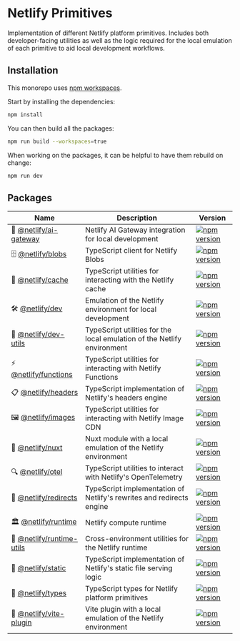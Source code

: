 # Netlify Primitives

Implementation of different Netlify platform primitives. Includes both developer-facing utilities as well as the logic
required for the local emulation of each primitive to aid local development workflows.

## Installation

This monorepo uses [npm workspaces](https://docs.npmjs.com/cli/v7/using-npm/workspaces/).

Start by installing the dependencies:

```sh
npm install
```

You can then build all the packages:

```sh
npm run build --workspaces=true
```

When working on the packages, it can be helpful to have them rebuild on change:

```sh
npm run dev
```

## Packages

| Name                                                | Description                                                             | Version                                                                                                                         |
| --------------------------------------------------- | ----------------------------------------------------------------------- | ------------------------------------------------------------------------------------------------------------------------------- |
| 🤖 [@netlify/ai-gateway](packages/ai-gateway)       | Netlify AI Gateway integration for local development                    | [![npm version](https://img.shields.io/npm/v/@netlify/ai-gateway.svg)](https://www.npmjs.com/package/@netlify/ai-gateway)       |
| 🗄️ [@netlify/blobs](packages/blobs)                 | TypeScript client for Netlify Blobs                                     | [![npm version](https://img.shields.io/npm/v/@netlify/blobs.svg)](https://www.npmjs.com/package/@netlify/blobs)                 |
| 💾 [@netlify/cache](packages/cache)                 | TypeScript utilities for interacting with the Netlify cache             | [![npm version](https://img.shields.io/npm/v/@netlify/cache.svg)](https://www.npmjs.com/package/@netlify/cache)                 |
| 🛠️ [@netlify/dev](packages/dev)                     | Emulation of the Netlify environment for local development              | [![npm version](https://img.shields.io/npm/v/@netlify/dev.svg)](https://www.npmjs.com/package/@netlify/dev)                     |
| 🔧 [@netlify/dev-utils](packages/dev-utils)         | TypeScript utilities for the local emulation of the Netlify environment | [![npm version](https://img.shields.io/npm/v/@netlify/dev-utils.svg)](https://www.npmjs.com/package/@netlify/dev-utils)         |
| ⚡ [@netlify/functions](packages/functions)         | TypeScript utilities for interacting with Netlify Functions             | [![npm version](https://img.shields.io/npm/v/@netlify/functions.svg)](https://www.npmjs.com/package/@netlify/functions)         |
| 📋 [@netlify/headers](packages/headers)             | TypeScript implementation of Netlify's headers engine                   | [![npm version](https://img.shields.io/npm/v/@netlify/headers.svg)](https://www.npmjs.com/package/@netlify/headers)             |
| 🖼️ [@netlify/images](packages/images)               | TypeScript utilities for interacting with Netlify Image CDN             | [![npm version](https://img.shields.io/npm/v/@netlify/images.svg)](https://www.npmjs.com/package/@netlify/images)               |
| 🚀 [@netlify/nuxt](packages/nuxt-module)            | Nuxt module with a local emulation of the Netlify environment           | [![npm version](https://img.shields.io/npm/v/@netlify/nuxt.svg)](https://www.npmjs.com/package/@netlify/nuxt)                   |
| 🔍 [@netlify/otel](packages/otel)                   | TypeScript utilities to interact with Netlify's OpenTelemetry           | [![npm version](https://img.shields.io/npm/v/@netlify/otel.svg)](https://www.npmjs.com/package/@netlify/otel)                   |
| 🔄 [@netlify/redirects](packages/redirects)         | TypeScript implementation of Netlify's rewrites and redirects engine    | [![npm version](https://img.shields.io/npm/v/@netlify/redirects.svg)](https://www.npmjs.com/package/@netlify/redirects)         |
| 🏛️ [@netlify/runtime](packages/runtime)             | Netlify compute runtime                                                 | [![npm version](https://img.shields.io/npm/v/@netlify/runtime.svg)](https://www.npmjs.com/package/@netlify/runtime)             |
| 🔨 [@netlify/runtime-utils](packages/runtime-utils) | Cross-environment utilities for the Netlify runtime                     | [![npm version](https://img.shields.io/npm/v/@netlify/runtime-utils.svg)](https://www.npmjs.com/package/@netlify/runtime-utils) |
| 📁 [@netlify/static](packages/static)               | TypeScript implementation of Netlify's static file serving logic        | [![npm version](https://img.shields.io/npm/v/@netlify/static.svg)](https://www.npmjs.com/package/@netlify/static)               |
| 🔢 [@netlify/types](packages/types)                 | TypeScript types for Netlify platform primitives                        | [![npm version](https://img.shields.io/npm/v/@netlify/types.svg)](https://www.npmjs.com/package/@netlify/types)                 |
| 🔌 [@netlify/vite-plugin](packages/vite-plugin)     | Vite plugin with a local emulation of the Netlify environment           | [![npm version](https://img.shields.io/npm/v/@netlify/vite-plugin.svg)](https://www.npmjs.com/package/@netlify/vite-plugin)     |
